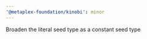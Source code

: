 ```yaml
---
'@metaplex-foundation/kinobi': minor
---
```


Broaden the literal seed type as a constant seed type
